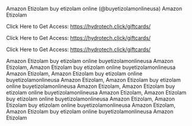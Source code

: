 Amazon Etizolam buy etizolam online (@buyetizolamonlineusa) Amazon Etizolam

Click Here to Get Access: https://hydrotech.click/giftcards/

Click Here to Get Access: https://hydrotech.click/giftcards/

Click Here to Get Access: https://hydrotech.click/giftcards/

Amazon Etizolam buy etizolam online buyetizolamonlineusa Amazon Etizolam, Amazon Etizolam buy etizolam online buyetizolamonlineusa Amazon Etizolam, Amazon Etizolam buy etizolam online buyetizolamonlineusa Amazon Etizolam, Amazon Etizolam buy etizolam online buyetizolamonlineusa Amazon Etizolam, Amazon Etizolam buy etizolam online buyetizolamonlineusa Amazon Etizolam, Amazon Etizolam buy etizolam online buyetizolamonlineusa Amazon Etizolam, Amazon Etizolam buy etizolam online buyetizolamonlineusa Amazon Etizolam, Amazon Etizolam buy etizolam online buyetizolamonlineusa Amazon Etizolam
